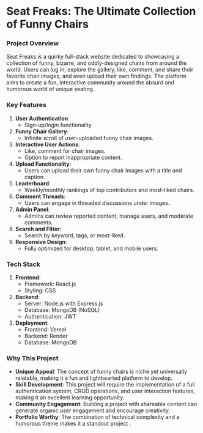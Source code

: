  # Seat Freaks: The Ultimate Collection of Funny Chairs  

### **Project Overview**  
Seat Freaks is a quirky full-stack website dedicated to showcasing a collection of funny, bizarre, and oddly-designed chairs from around the world. Users can log in, explore the gallery, like, comment, and share their favorite chair images, and even upload their own findings. The platform aims to create a fun, interactive community around the absurd and humorous world of unique seating.  

### **Key Features**  
1. **User Authentication**:  
   - Sign-up/login functionality
2. **Funny Chair Gallery**:  
   - Infinite scroll of user-uploaded funny chair images.  
3. **Interactive User Actions**:  
   - Like, comment for chair images.  
   - Option to report inappropriate content.  
4. **Upload Functionality**:  
   - Users can upload their own funny chair images with a title and caption.  
5. **Leaderboard**:  
   - Weekly/monthly rankings of top contributors and most-liked chairs.  
6. **Comment Threads**:  
   - Users can engage in threaded discussions under images.  
7. **Admin Panel**:  
   - Admins can review reported content, manage users, and moderate comments.  
8. **Search and Filter**:  
   - Search by keyword, tags, or most-liked.  
9. **Responsive Design**:  
    - Fully optimized for desktop, tablet, and mobile users.  

### **Tech Stack**  
1. **Frontend**:  
   - Framework: React.js   
   - Styling: CSS 
2. **Backend**:  
   - Server: Node.js with Express.js  
   - Database: MongoDB (NoSQL) 
   - Authentication: JWT 
3. **Deployment**:  
   - Frontend: Vercel
   - Backend: Render 
   - Database: MongoDB 

### **Why This Project**  
- **Unique Appeal**: The concept of funny chairs is niche yet universally relatable, making it a fun and lighthearted platform to develop.  
- **Skill Development**: This project will require the implementation of a full authentication system, CRUD operations, and user interaction features, making it an excellent learning opportunity.  
- **Community Engagement**: Building a project with shareable content can generate organic user engagement and encourage creativity.  
- **Portfolio Worthy**: The combination of technical complexity and a humorous theme makes it a standout project .
